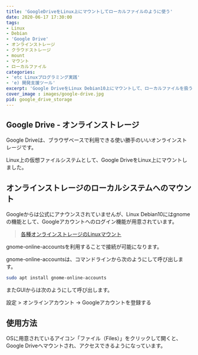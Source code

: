 ```yaml
---
title: 'GoogleDriveをLinux上にマウントしてローカルファイルのように使う'
date: 2020-06-17 17:30:00
tags:
- Linux
- Debian
- 'Google Drive'
- オンラインストレージ
- クラウドストレージ
- mount
- マウント
- ローカルファイル
categories:
- 'etc Linuxプログラミング実践'
- 'e) 開発支援ツール'
excerpt: 'Google DriveをLinux Debian10上にマウントして、ローカルファイルを扱うようにしました。'
cover_image : images/google-drive.jpg
pid: google_drive_storage
---
```


## Google Drive - オンラインストレージ

Google Driveは、ブラウザベースで利用できる使い勝手のいいオンラインストレージです。

Linux上の仮想ファイルシステムとして、Google DriveをLinux上にマウントしました。

## オンラインストレージのローカルシステムへのマウント

Googleからは公式にアナウンスされていませんが、Linux Debian10にはgnomeの機能として、Googleアカウントへのログイン機能が用意されています。

> [各種オンラインストレージのLinuxマウント](https://medium.com/okano/ubuntuで利用できるオンラインストレージまとめ-ee44d5699371)

gnome-online-accountsを利用することで接続が可能になります。

gnome-online-accountsは、コマンドラインから次のようにして呼び出します。

```bash
sudo apt install gnome-online-accounts
```

またGUIからは次のようにして呼び出します。

設定 > オンラインアカウント -> Googleアカウントを登録する

## 使用方法

OSに用意されているアイコン「ファイル（Files）」をクリックして開くと、Google Driveへマウントされ、アクセスできるようになっています。

